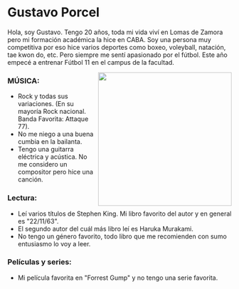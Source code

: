 # Gustavo Porcel 
Hola, soy Gustavo. Tengo 20 años, toda mi vida viví en Lomas de Zamora pero mi formación académica la hice en CABA. 
Soy una persona muy competitiva por eso hice varios deportes como boxeo, voleyball, natación, tae kwon do, etc. Pero siempre me sentí apasionado por el fútbol. 
Este año empecé a entrenar Fútbol 11 en el campus de la facultad. 

<img src= "https://user-images.githubusercontent.com/102837372/161784416-f12acdb2-7888-4778-b28a-b0edd18b5ea2.jpg" width = "300" height ="auto" align="right">

### MÚSICA:
+ Rock y todas sus variaciones. (En su mayoría Rock nacional. Banda Favorita: Attaque 77).
+ No me niego a una buena cumbia en la bailanta. 
+ Tengo una guitarra eléctrica y acústica. No me considero un compositor pero hice una canción. 

### Lectura:
* Leí varios títulos de Stephen King. Mi libro favorito del autor y en general es "22/11/63".
* El segundo autor del cuál más libro leí es Haruka Murakami.
* No tengo un género favorito, todo libro que me recomienden con sumo entusiasmo lo voy a leer.

### Películas y series:
- Mi película favorita en "Forrest Gump" y no tengo una serie favorita. 
